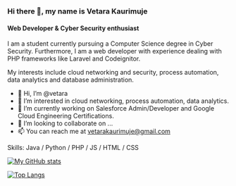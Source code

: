 ### Hi there 👋, my name is Vetara Kaurimuje
#### Web Developer & Cyber Security enthusiast
I am a student currently pursuing a Computer Science degree in Cyber Security. Furthermore, I am a web developer with experience dealing with PHP frameworks like Laravel and Codeignitor. 

My interests include cloud networking and security, process automation, data analytics and database administration.

- 👋 Hi, I’m @vetara
- 👀 I’m interested in cloud networking, process automation, data analytics.
- 🌱 I’m currently working on Salesforce Admin/Developer and Google Cloud Engineering Certifications.
- 💞️ I’m looking to collaborate on ...
- 📫 You can reach me at vetarakaurimuje@gmail.com

Skills: Java / Python / PHP / JS / HTML / CSS

[![My GitHub stats](https://github-readme-stats.vercel.app/api?username=vetara&count_private=true)](https://github.com/vetara/github-readme-stats)

[![Top Langs](https://github-readme-stats.vercel.app/api/top-langs/?username=vetara&langs_count=6)](https://github.com/vetara/github-readme-stats)

<!---
vetara/vetara is a ✨ special ✨ repository because its `README.md` (this file) appears on your GitHub profile.
You can click the Preview link to take a look at your changes.
--->
